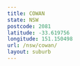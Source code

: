 ```yaml
---
title: COWAN
state: NSW
postcode: 2081
latitude: -33.619756
longitude: 151.150498
url: /nsw/cowan/
layout: suburb
---
```


